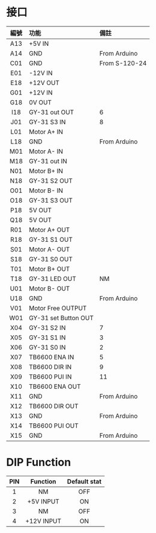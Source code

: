 # 接口
|編號|功能|備註|
|:---:|:---|:---|
|A13|+5V IN||
|A14|GND|From Arduino|
|C01|GND|From S-120-24|
|E01|-12V IN||
|E18|+12V OUT||
|G01|+12V IN||
|G18|0V OUT||
|I18|GY-31 out OUT|6|
|J01|GY-31 S3 IN|8|
|L01|Motor A+ IN||
|L18|GND|From Arduino|
|M01|Motor A- IN||
|M18|GY-31 out IN||
|N01|Motor B+ IN||
|N18|GY-31 S2 OUT||
|O01|Motor B- IN||
|O18|GY-31 S3 OUT||
|P18|5V OUT||
|Q18|5V OUT||
|R01|Motor A+ OUT||
|R18|GY-31 S1 OUT||
|S01|Motor A- OUT||
|S18|GY-31 S0 OUT||
|T01|Motor B+ OUT||
|T18|GY-31 LED OUT|NM|
|U01|Motor B- OUT||
|U18|GND|From Arduino|
|V01|Motor Free OUTPUT||
|W01|GY-31 set Button OUT||
|X04|GY-31 S2 IN|7|
|X05|GY-31 S1 IN|3|
|X06|GY-31 S0 IN|2|
|X07|TB6600 ENA IN|5|
|X08|TB6600 DIR IN|9|
|X09|TB6600 PUI IN|11|
|X10|TB6600 ENA OUT||
|X11|GND|From Arduino|
|X12|TB6600 DIR OUT||
|X13|GND|From Arduino|
|X14|TB6600 PUI OUT||
|X15|GND|From Arduino|
# DIP Function
|PIN|Function|Default stat|
|:---:|:---:|:---:|
|1|NM|OFF|
|2|+5V INPUT|ON|
|3|NM|OFF|
|4|+12V INPUT|ON|

